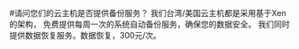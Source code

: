 <!-- --- tag: faq 云主机 备份-->

<!-- --- title: 请问您们的云主机是否提供备份服务？ -->
#请问您们的云主机是否提供备份服务？
  我们台湾/美国云主机都是采用基于Xen的架构， 免费提供每周一次的系统自动备份服务，确保您的数据安全。 我们同时提供数据恢复服务。数据恢复，300元/次。 



